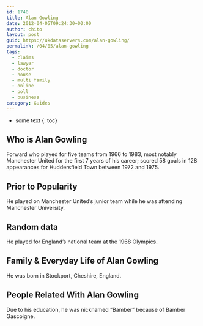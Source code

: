 ```yaml
---
id: 1740
title: Alan Gowling
date: 2012-04-05T09:24:30+00:00
author: chito
layout: post
guid: https://ukdataservers.com/alan-gowling/
permalink: /04/05/alan-gowling
tags:
  - claims
  - lawyer
  - doctor
  - house
  - multi family
  - online
  - poll
  - business
category: Guides
---
```


* some text
{: toc}


## Who is  Alan Gowling
                  
                  
                  
Forward who played for five teams from 1966 to 1983, most notably Manchester United for the first 7 years of his career; scored 58 goals in 128 appearances for Huddersfield Town between 1972 and 1975.
                  
                
                
                
## Prior to Popularity 
                  
                  
                  
He played on Manchester United&#8217;s junior team while he was attending Manchester University.
                  
                
                
                
## Random data 
                  
                  
                  
He played for England&#8217;s national team at the 1968 Olympics.
                  
                
                
                
## Family & Everyday Life of Alan Gowling
                  
                  
                  
He was born in Stockport, Cheshire, England.
                  
                
                
                
## People Related With  Alan Gowling
                  
                  
                  
Due to his education, he was nicknamed &#8220;Bamber&#8221; because of Bamber Gascoigne.
                  
                
              
            
          
          
          
    
    
  
